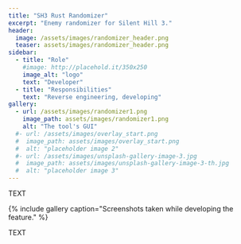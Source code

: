 ```yaml
---
title: "SH3 Rust Randomizer"
excerpt: "Enemy randomizer for Silent Hill 3."
header:
  image: /assets/images/randomizer_header.png
  teaser: assets/images/randomizer_header.png
sidebar:
  - title: "Role"
    #image: http://placehold.it/350x250
    image_alt: "logo"
    text: "Developer"
  - title: "Responsibilities"
    text: "Reverse engineering, developing"
gallery:
  - url: /assets/images/randomizer1.png
    image_path: assets/images/randomizer1.png
    alt: "The tool's GUI"
  #- url: /assets/images/overlay_start.png
  #  image_path: assets/images/overlay_start.png
  #  alt: "placeholder image 2"
  #- url: /assets/images/unsplash-gallery-image-3.jpg
  #  image_path: assets/images/unsplash-gallery-image-3-th.jpg
  #  alt: "placeholder image 3"
---
```


TEXT

{% include gallery caption="Screenshots taken while developing the feature." %}

TEXT

